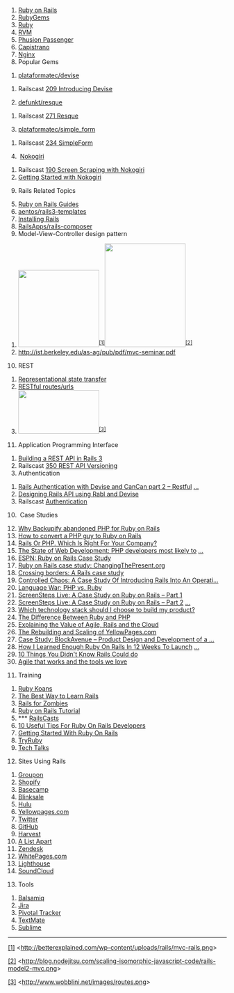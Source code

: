 

<ol class="c3" start="1">
<li class="c6"><span class="c5"><a class="c0" href="http://rubyonrails.org/">Ruby on Rails</a></span></li>

<li class="c6"><span class="c5"><a class="c0" href="http://rubygems.org/">RubyGems</a></span></li>

<li class="c6"><span class="c5"><a class="c0" href="http://www.ruby-lang.org/">Ruby</a></span></li>

<li class="c6"><span class="c5"><a class="c0" href="https://rvm.io/">RVM</a></span></li>

<li class="c6"><span class="c5"><a class="c0" href="http://www.modrails.com/">Phusion Passenger</a></span></li>

<li class="c6"><span class="c5"><a class="c0" href="https://github.com/capistrano/capistrano">Capistrano</a></span></li>

<li class="c6"><span class="c5"><a class="c0" href="http://nginx.org/">Nginx</a></span></li>

<li class="c6"><span>Popular Gems</span></li>
</ol>

<ol class="c8" start="1">
<li class="c2"><span class="c5"><a class="c0" href="https://github.com/plataformatec/devise">plataformatec/devise</a></span></li>
</ol>

<ol class="c10" start="1">
<li class="c1"><span>Railscast</span> <span class="c5"><a class="c0" href="http://railscasts.com/episodes/209-introducing-devise">209 Introducing Devise</a></span></li>
</ol>

<ol class="c8" start="2">
<li class="c2"><span class="c5"><a class="c0" href="https://github.com/defunkt/resque">defunkt/resque</a></span></li>
</ol>

<ol class="c10" start="1">
<li class="c1"><span>Railscast</span> <span class="c5"><a class="c0" href="http://railscasts.com/episodes/271-resque">271 Resque</a></span></li>
</ol>

<ol class="c8" start="3">
<li class="c2"><span class="c5"><a class="c0" href="https://github.com/plataformatec/simple_form">plataformatec/simple_form</a></span></li>
</ol>

<ol class="c10" start="1">
<li class="c1"><span>Railscast</span> <span class="c5"><a class="c0" href="http://railscasts.com/episodes/234-simple-form">234 SimpleForm</a></span></li>
</ol>

<ol class="c8" start="4">
<li class="c2"><span>&nbsp;</span><span class="c5"><a class="c0" href="http://nokogiri.org/">Nokogiri</a></span></li>
</ol>

<ol class="c10" start="1">
<li class="c1"><span>Railscast</span> <span class="c5"><a class="c0" href="http://railscasts.com/episodes/190-screen-scraping-with-nokogiri">190 Screen Scraping with Nokogiri</a></span></li>

<li class="c1"><span class="c5"><a class="c0" href="https://www.engineyard.com/blog/2010/getting-started-with-nokogiri/">Getting Started with Nokogiri</a></span></li>
</ol>

<ol class="c3" start="9">
<li class="c6"><span>Rails Related Topics</span></li>
</ol>

<ol class="c8" start="5">
<li class="c2"><span class="c5"><a class="c0" href="http://guides.rubyonrails.org/">Ruby on Rails Guides</a></span></li>

<li class="c2"><span class="c5"><a class="c0" href="https://github.com/aentos/rails3-templates">aentos/rails3-templates</a></span></li>

<li class="c2"><span class="c5"><a class="c0" href="http://railsapps.github.com/installing-rails.html">Installing Rails</a></span></li>

<li class="c2"><span class="c5"><a class="c0" href="https://github.com/RailsApps/rails-composer">RailsApps/rails-composer</a></span></li>

<li class="c2"><span>Model-View-Controller design pattern</span></li>
</ol>

<ol class="c10" start="1">
<li class="c1"><img height="177" src="images/image00.png" width="186"><sup><a href="#ftnt1" name="ftnt_ref1" id="ftnt_ref1">[1]</a></sup><img height="238" src="images/image01.png" width="186"><sup><a href="#ftnt2" name="ftnt_ref2" id="ftnt_ref2">[2]</a></sup></li>

<li class="c1"><span class="c5"><a class="c0" href="http://ist.berkeley.edu/as-ag/pub/pdf/mvc-seminar.pdf">http://ist.berkeley.edu/as-ag/pub/pdf/mvc-seminar.pdf</a></span></li>
</ol>

<ol class="c8" start="10">
<li class="c2"><span>REST</span></li>
</ol>

<ol class="c10" start="1">
<li class="c1"><span class="c5"><a class="c0" href="http://en.wikipedia.org/wiki/Representational_state_transfer">Representational state transfer</a></span></li>

<li class="c1"><span class="c5"><a class="c0" href="http://guides.rubyonrails.org/routing.html">RESTful routes/urls</a></span></li>

<li class="c1"><img height="100" src="images/image02.png" width="186"><sup><a href="#ftnt3" name="ftnt_ref3" id="ftnt_ref3">[3]</a></sup></li>
</ol>

<ol class="c8" start="11">
<li class="c2"><span>Application Programming Interface</span></li>
</ol>

<ol class="c10" start="1">
<li class="c1"><span class="c5"><a class="c0" href="http://vimeo.com/34863929">Building a REST API in Rails 3</a></span></li>

<li class="c1"><span>Railscast</span> <span class="c5"><a class="c0" href="http://railscasts.com/episodes/350-rest-api-versioning">350 REST API Versioning</a></span></li>

<li class="c1"><span>Authentication</span></li>
</ol>

<ol class="c3" start="1">
<li class="c9 c7"><span class="c5"><a class="c0" href="http://www.tonyamoyal.com/2010/09/29/rails-authentication-with-devise-and-cancan-part-2-restful-resources-for-administrators/">Rails Authentication with Devise and CanCan part 2 – Restful</a></span> <span class="c5"><a class="c0" href="http://www.google.com/url?q=http%3A%2F%2Fwww.tonyamoyal.com%2F2010%2F09%2F29%2Frails-authentication-with-devise-and-cancan-part-2-restful-resources-for-administrators%2F&amp;sa=D&amp;sntz=1&amp;usg=AFQjCNG_bxH8059fFVKgihZznA5qVV8nHA">…</a></span></li>

<li class="c7 c9"><span class="c5"><a class="c0" href="http://blog.joshsoftware.com/2011/12/23/designing-rails-api-using-rabl-and-devise/">Designing Rails API using Rabl and Devise</a></span></li>

<li class="c9 c7"><span>Railscast</span> <span class="c5"><a class="c0" href="http://railscasts.com/?tag_id=25">Authentication</a></span></li>
</ol>

<ol class="c3" start="10">
<li class="c6"><span>&nbsp;Case Studies</span></li>
</ol>

<ol class="c8" start="12">
<li class="c2"><span class="c5"><a class="c0" href="http://blog.backupify.com/2010/05/12/why-backupify-abandoned-php-for-ruby-on-rails/">Why Backupify abandoned PHP for Ruby on Rails</a></span></li>

<li class="c2"><span class="c5"><a class="c0" href="http://www.ajaxprojects.com/ajax/tutorialdetails.php?itemid=276">How to convert a PHP guy to Ruby on Rails</a></span></li>

<li class="c2"><span class="c5"><a class="c0" href="http://8gramgorilla.com/rails-or-php-which-is-right-for-your-company/">Rails Or PHP. Which Is Right For Your Company?</a></span></li>

<li class="c2"><span class="c5"><a class="c0" href="http://www.sitepoint.com/php-developers-most-likely-to-switch-to-rails/">The State of Web Development: PHP developers most likely to</a></span> <span class="c5"><a class="c0" href="http://www.google.com/url?q=http%3A%2F%2Fwww.sitepoint.com%2Fphp-developers-most-likely-to-switch-to-rails%2F&amp;sa=D&amp;sntz=1&amp;usg=AFQjCNEhW00wYuD2RTRA2YBQN6eX07KvKA">…</a></span></li>

<li class="c2"><span class="c5"><a class="c0" href="http://gunnertech.com/2011/06/espn-ruby-on-rails-case-study/">ESPN: Ruby on Rails Case Study</a></span></li>

<li class="c2"><span class="c5"><a class="c0" href="http://www.infoq.com/articles/changing-the-present-case-stud">Ruby on Rails case study: ChangingThePresent.org</a></span></li>

<li class="c2"><span class="c5"><a class="c0" href="http://www.ibm.com/developerworks/web/library/j-cb04107/index.html">Crossing borders: A Rails case study</a></span></li>

<li class="c2"><span class="c5"><a class="c0" href="http://www.slideshare.net/dpilone/rails-conf-2011controlledchaospublic">Controlled Chaos: A Case Study Of Introducing Rails Into An Operati...</a></span></li>

<li class="c2"><span class="c5"><a class="c0" href="http://net.tutsplus.com/articles/general/language-war-php-vs-ruby-2/">Language War: PHP vs. Ruby</a></span></li>

<li class="c2"><span class="c5"><a class="c0" href="http://www.bluemangolearning.com/blog/2008/05/screensteps-live-a-case-study-on-ruby-on-rails-part-1/">ScreenSteps Live: A Case Study on Ruby on Rails – Part 1</a></span></li>

<li class="c2"><span class="c5"><a class="c0" href="http://www.bluemangolearning.com/blog/2008/10/screensteps-live-a-case-study-on-ruby-on-rails-part-2-figuring-out-the-code/">ScreenSteps Live: A Case Study on Ruby on Rails – Part 2</a></span> <span class="c5"><a class="c0" href="http://www.google.com/url?q=http%3A%2F%2Fwww.bluemangolearning.com%2Fblog%2F2008%2F10%2Fscreensteps-live-a-case-study-on-ruby-on-rails-part-2-figuring-out-the-code%2F&amp;sa=D&amp;sntz=1&amp;usg=AFQjCNH8ij8YK1H5QAKVKwk4FlgK5hvByg">…</a></span></li>

<li class="c2"><span class="c5"><a class="c0" href="http://www.southerntechnologyleaders.com/news/software-and-services/which-technology-stack-should-i-choose-to-build-my-product/">Which technology stack should I choose to build my product?</a></span></li>

<li class="c2"><span class="c5"><a class="c0" href="http://overit.com/blog/the-difference-between-ruby-and-php-from-a-framework-perspective-a-juxtaposition-of-rails-3-vs-symfony2-part-1/">The Difference Between Ruby and PHP</a></span></li>

<li class="c2"><span class="c5"><a class="c0" href="http://pivotallabs.com/users/ian/blog/articles/1010-explaining-the-value-of-agile-rails-and-the-cloud">Explaining the Value of Agile, Rails and the Cloud</a></span></li>

<li class="c2"><span class="c5"><a class="c0" href="http://www.buildingwebapps.com/articles/79208-the-rebuilding-and-scaling-of-yellowpages-com">The Rebuilding and Scaling of YellowPages.com</a></span></li>

<li class="c2"><span class="c5"><a class="c0" href="http://cantina.co/2012/11/16/blockavenue-product-design-and-development-of-a-hyperlocal-neighborhood-ratings-and-reviews-site/">Case Study: BlockAvenue – Product Design and Development of a …</a></span></li>

<li class="c2"><span class="c5"><a class="c0" href="http://www.jamesfend.com/learned-ruby-rails-12-weeks-launch-freelancify">How I Learned Enough Ruby On Rails In 12 Weeks To Launch</a></span> <span class="c5"><a class="c0" href="http://www.google.com/url?q=http%3A%2F%2Fwww.jamesfend.com%2Flearned-ruby-rails-12-weeks-launch-freelancify&amp;sa=D&amp;sntz=1&amp;usg=AFQjCNF-cHhOGh0ymCw7z_3WhH-bUQgDKQ">…</a></span></li>

<li class="c2"><span class="c5"><a class="c0" href="https://speakerdeck.com/jeg2/10-things-you-didnt-know-rails-could-do">10 Things You Didn't Know Rails Could do</a></span></li>

<li class="c2"><span class="c5"><a class="c0" href="https://speakerdeck.com/rasmusluckow/agile-that-works-and-the-tools-we-love">Agile that works and the tools we love</a></span></li>
</ol>

<ol class="c3" start="11">
<li class="c6"><span>Training</span></li>
</ol>

<ol class="c8" start="1">
<li class="c2"><span class="c5"><a class="c0" href="http://rubykoans.com/">Ruby Koans</a></span></li>

<li class="c2"><span class="c5"><a class="c0" href="http://net.tutsplus.com/tutorials/ruby/the-best-way-to-learn-ruby-on-rails/">The Best Way to Learn Rails</a></span></li>

<li class="c2"><span class="c5"><a class="c0" href="http://railsforzombies.org/">Rails for Zombies</a></span></li>

<li class="c2"><span class="c5"><a class="c0" href="http://ruby.railstutorial.org/">Ruby on Rails Tutorial</a></span></li>

<li class="c2"><span>***</span> <span class="c5"><a class="c0" href="http://railscasts.com/">RailsCasts</a></span><span>&nbsp;</span></li>

<li class="c2"><span class="c5"><a class="c0" href="http://coding.smashingmagazine.com/2009/02/25/ruby-on-rails-tips/">10 Useful Tips For Ruby On Rails Developers</a></span></li>

<li class="c2"><span class="c5"><a class="c0" href="http://coding.smashingmagazine.com/2009/03/19/getting-started-with-ruby-on-rails/">Getting Started With Ruby On Rails</a></span></li>

<li class="c2"><span class="c5"><a class="c0" href="http://tryruby.org/">TryRuby</a></span></li>

<li class="c2"><span class="c5"><a class="c0" href="http://pivotallabs.com/talks">Tech Talks</a></span></li>
</ol>

<ol class="c3" start="12">
<li class="c6"><span>Sites Using Rails</span></li>
</ol>

<ol class="c8" start="1">
<li class="c2"><span class="c5"><a class="c0" href="http://www.groupon.com/">Groupon</a></span></li>

<li class="c2"><span class="c5"><a class="c0" href="http://www.shopify.com/">Shopify</a></span></li>

<li class="c2"><span class="c5"><a class="c0" href="http://basecamp.com/">Basecamp</a></span></li>

<li class="c2"><span class="c5"><a class="c0" href="http://www.blinksale.com/">Blinksale</a></span></li>

<li class="c2"><span class="c5"><a class="c0" href="http://www.hulu.com/">Hulu</a></span></li>

<li class="c2"><span class="c5"><a class="c0" href="http://www.yellowpages.com/">Yellowpages.com</a></span></li>

<li class="c2"><span class="c5"><a class="c0" href="https://twitter.com/">Twitter</a></span></li>

<li class="c2"><span class="c5"><a class="c0" href="https://github.com/">GitHub</a></span></li>

<li class="c2"><span class="c5"><a class="c0" href="http://www.getharvest.com/">Harvest</a></span></li>

<li class="c2"><span class="c5"><a class="c0" href="http://www.alistapart.com/">A List Apart</a></span></li>

<li class="c2"><span class="c5"><a class="c0" href="http://www.zendesk.com/">Zendesk</a></span></li>

<li class="c2"><span class="c5"><a class="c0" href="http://www.whitepages.com/">WhitePages.com</a></span></li>

<li class="c2"><span class="c5"><a class="c0" href="http://lighthouseapp.com/">Lighthouse</a></span></li>

<li class="c2"><span class="c5"><a class="c0" href="http://soundcloud.com/">SoundCloud</a></span></li>
</ol>

<ol class="c3" start="13">
<li class="c6"><span>Tools</span></li>
</ol>

<ol class="c8" start="1">
<li class="c2"><span class="c5"><a class="c0" href="http://www.balsamiq.com/">Balsamiq</a></span></li>

<li class="c2"><span class="c5"><a class="c0" href="http://www.atlassian.com/software/jira/overview/">Jira</a></span></li>

<li class="c2"><span class="c5"><a class="c0" href="http://www.pivotaltracker.com/">Pivotal Tracker</a></span></li>

<li class="c2"><span class="c5"><a class="c0" href="http://macromates.com/">TextMate</a></span></li>

<li class="c2"><span class="c5"><a class="c0" href="http://www.sublimetext.com/2">Sublime</a></span></li>
</ol>
<hr class="c11">

<div>
<p class="c7"><a href="#ftnt_ref1" name="ftnt1" id="ftnt1">[1]</a><span class="c4">&nbsp;&lt;</span><span class="c5 c4"><a class="c0" href="http://betterexplained.com/wp-content/uploads/rails/mvc-rails.png">http://betterexplained.com/wp-content/uploads/rails/mvc-rails.png</a></span><span class="c4">&gt;</span></p>
</div>

<div>
<p class="c7"><a href="#ftnt_ref2" name="ftnt2" id="ftnt2">[2]</a><span class="c4">&nbsp;&lt;</span><span class="c5 c4"><a class="c0" href="http://blog.nodejitsu.com/scaling-isomorphic-javascript-code/rails-model2-mvc.png">http://blog.nodejitsu.com/scaling-isomorphic-javascript-code/rails-model2-mvc.png</a></span><span class="c4">&gt;</span></p>

<p class="c7 c12"></p>

<p class="c7 c12"></p>
</div>

<div>
<p class="c7"><a href="#ftnt_ref3" name="ftnt3" id="ftnt3">[3]</a><span class="c4">&nbsp;&lt;</span><span class="c5 c4"><a class="c0" href="http://www.wobblini.net/images/routes.png">http://www.wobblini.net/images/routes.png</a></span><span class="c4">&gt;</span></p>
</div>